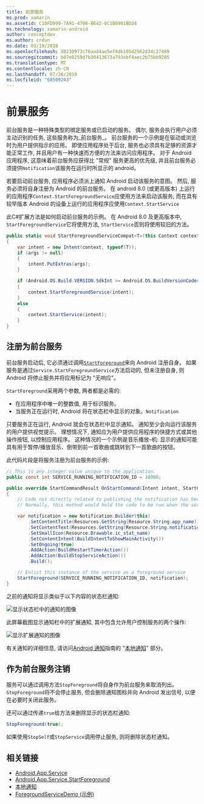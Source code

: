 ```yaml
---
title: 前景服务
ms.prod: xamarin
ms.assetid: C10FD999-7A91-4708-B642-0C1B0901BD24
ms.technology: xamarin-android
author: conceptdev
ms.author: crdun
ms.date: 03/19/2018
ms.openlocfilehash: d8230973c76aad4ae5ef4db105d2562d34c27489
ms.sourcegitcommit: b07e0259d7b30413673a793ebf4aec2b75bb9285
ms.translationtype: MT
ms.contentlocale: zh-CN
ms.lasthandoff: 07/26/2019
ms.locfileid: "68509243"
---
```

# <a name="foreground-services"></a>前景服务

前台服务是一种特殊类型的绑定服务或已启动的服务。 偶尔, 服务会执行用户必须主动识别的任务, 这些服务称为_前台服务_。 前台服务的一个示例是在驱动或浏览时为用户提供指示的应用。 即使应用程序处于后台, 服务也必须具有足够的资源才能正常工作, 并且用户有一种快速而方便的方法来访问应用程序。 对于 Android 应用程序, 这意味着前台服务应获得比 "常规" 服务更高的优先级, 并且前台服务必须提供`Notification`该服务在运行时所显示的 android。

若要启动前台服务, 应用程序必须派上通知 Android 启动该服务的意图。 然后, 服务必须将自身注册为 Android 的前台服务。 在 android 8.0 (或更高版本) 上运行的应用程序`Context.StartForegroundService`应使用方法来启动该服务, 而在具有较早版本 Android 的设备上运行的应用程序应使用`Context.StartService`

此C#扩展方法是如何启动前台服务的示例。 在 Android 8.0 及更高版本中, `StartForegroundService`它将使用方法, `StartService`否则将使用较旧的方法。

```csharp
public static void StartForegroundServiceCompat<T>(this Context context, Bundle args = null) where T : Service
{
    var intent = new Intent(context, typeof(T));
    if (args != null) 
    {
        intent.PutExtras(args);
    }

    if (Android.OS.Build.VERSION.SdkInt >= Android.OS.BuildVersionCodes.O)
    {
        context.StartForegroundService(intent);
    }
    else
    {
        context.StartService(intent);
    }
}
```

## <a name="registering-as-a-foreground-service"></a>注册为前台服务

前台服务启动后, 它必须通过调用[`StartForeground`](xref:Android.App.Service.StartForeground*)来向 Android 注册自身。 如果服务是通过`Service.StartForegroundService`方法启动的, 但未注册自身, 则 Android 将停止服务并将应用标记为 "无响应"。

`StartForeground`采用两个参数, 两者都是必需的:

- 在应用程序中唯一的整数值, 用于标识服务。
- 当服务正在运行时, Android 将在状态栏中显示的对象。`Notification`

只要服务正在运行, Android 就会在状态栏中显示通知。 通知至少会向运行该服务的用户提供视觉提示。 理想情况下, 通知应为用户提供应用程序的快捷方式或其他操作按钮, 以控制应用程序。 这种情况的一个示例是音乐播放&ndash;机: 显示的通知可能具有用于暂停/播放音乐、倒带到前一首歌曲或跳转到下一首歌曲的按钮。 

此代码片段是将服务注册为前台服务的示例:   

```csharp
// This is any integer value unique to the application.
public const int SERVICE_RUNNING_NOTIFICATION_ID = 10000;

public override StartCommandResult OnStartCommand(Intent intent, StartCommandFlags flags, int startId)
{
    // Code not directly related to publishing the notification has been omitted for clarity.
    // Normally, this method would hold the code to be run when the service is started.

    var notification = new Notification.Builder(this)
        .SetContentTitle(Resources.GetString(Resource.String.app_name))
        .SetContentText(Resources.GetString(Resource.String.notification_text))
        .SetSmallIcon(Resource.Drawable.ic_stat_name)
        .SetContentIntent(BuildIntentToShowMainActivity())
        .SetOngoing(true)
        .AddAction(BuildRestartTimerAction())
        .AddAction(BuildStopServiceAction())
        .Build();

    // Enlist this instance of the service as a foreground service
    StartForeground(SERVICE_RUNNING_NOTIFICATION_ID, notification);
}
```

之前的通知将显示类似于以下内容的状态栏通知:

![显示状态栏中的通知的图像](foreground-services-images/foreground-services-01.png "显示状态栏中的通知的图像")

此屏幕截图显示通知栏中的扩展通知, 其中包含允许用户控制服务的两个操作:

![显示扩展通知的图像](foreground-services-images/foreground-services-02.png "显示展开通知的图像。")

有关通知的详细信息, 请访问[Android 通知](~/android/app-fundamentals/notifications/index.md)指南的 "[本地通知](~/android/app-fundamentals/notifications/local-notifications.md)" 部分。

## <a name="unregistering-as-a-foreground-service"></a>作为前台服务注销

服务可以通过调用方法`StopForeground`将自身作为前台服务来取消列出。 `StopForeground`将不会停止服务, 但会删除通知图标并向 Android 发出信号, 以便在必要时关闭此服务。

还可以通过传递`true`给方法来删除显示的状态栏通知: 

```csharp
StopForeground(true);
```

如果使用`StopSelf`或`StopService`调用停止服务, 则将删除状态栏通知。

## <a name="related-links"></a>相关链接

- [Android.App.Service](xref:Android.App.Service)
- [Android.App.Service.StartForeground](xref:Android.App.Service.StartForeground*)
- [本地通知](~/android/app-fundamentals/notifications/local-notifications.md)
- [ForegroundServiceDemo (示例)](https://developer.xamarin.com/samples/monodroid/ApplicationFundamentals/ServiceSamples/ForegroundServiceDemo/)
